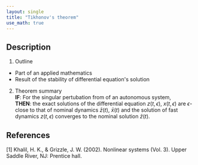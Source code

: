 ```yaml
---
layout: single
title: "Tikhonov's theorem"
use_math: true
---
```


## Description
1. Outline
* Part of an applied mathematics
* Result of the stability of differential equation's solution
2. Theorem summary <br>
**IF**: For the singular pertubation from of an autonomous system, <br>
**THEN**: the exact solutions of the differential equation $z(t,\epsilon)$, $x(t,\epsilon)$ are $\epsilon$-close to that of nominal dynamics $\bar{z}(t)$, $\bar{x}(t)$ and the solution of fast dynamics $z(t,\epsilon)$ converges to the nominal solution $\bar{z}(t)$.

 
## References
[1] Khalil, H. K., & Grizzle, J. W. (2002). Nonlinear systems (Vol. 3). Upper Saddle River, NJ: Prentice hall. <br>
